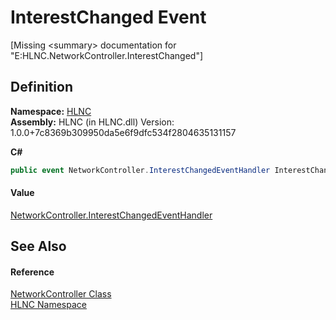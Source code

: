 # InterestChanged Event


\[Missing &lt;summary&gt; documentation for "E:HLNC.NetworkController.InterestChanged"\]



## Definition
**Namespace:** <a href="N_HLNC">HLNC</a>  
**Assembly:** HLNC (in HLNC.dll) Version: 1.0.0+7c8369b309950da5e6f9dfc534f2804635131157

**C#**
``` C#
public event NetworkController.InterestChangedEventHandler InterestChanged
```



#### Value
<a href="T_HLNC_NetworkController_InterestChangedEventHandler">NetworkController.InterestChangedEventHandler</a>

## See Also


#### Reference
<a href="T_HLNC_NetworkController">NetworkController Class</a>  
<a href="N_HLNC">HLNC Namespace</a>  
